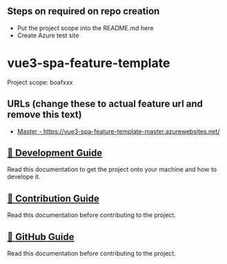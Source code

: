 ## **Steps on required on repo creation**

- Put the project scope into the README.md here
- Create Azure test site

# vue3-spa-feature-template

<!-- Scope for project. For bopr feature the scope can be boafxxx (booking online admin feature) where xxx can be 3 letter for feature unique name. For site features we will use bosfxxx where sf represents site feature that is public feature and use public token  -->

Project scope: boafxxx

## URLs (change these to actual feature url and remove this text)

- [Master - https://vue3-spa-feature-template-master.azurewebsites.net/ ](https://vue3-spa-feature-template-master.azurewebsites.net/)

[ <h2>:page_with_curl: Development Guide</h2>](Dev.md)

Read this documentation to get the project onto your machine and how to develope it.

[ <h2>:page_with_curl: Contribution Guide</h2>](Contributing.md)

Read this documentation before contributing to the project.

[ <h2>:page_with_curl: GitHub Guide</h2>](Github.md)

Read this documentation before contributing to the project.
